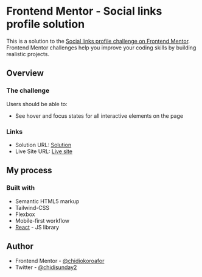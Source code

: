 # Frontend Mentor - Social links profile solution

This is a solution to the [Social links profile challenge on Frontend Mentor](https://www.frontendmentor.io/challenges/social-links-profile-UG32l9m6dQ). Frontend Mentor challenges help you improve your coding skills by building realistic projects. 

## Overview

### The challenge

Users should be able to:

- See hover and focus states for all interactive elements on the page

### Links

- Solution URL: [Solution](https://www.frontendmentor.io/solutions/social-links-profile-using-react-and-tailwind-css-yPxPz12u9X)
- Live Site URL: [Live site](https://social-links-profile-nu-nine.vercel.app/)

## My process

### Built with

- Semantic HTML5 markup
- Tailwind-CSS
- Flexbox
- Mobile-first workflow
- [React](https://reactjs.org/) - JS library

## Author

<!-- - Website - [Add your name here](https://www.your-site.com) -->
- Frontend Mentor - [@chidiokoroafor](https://www.frontendmentor.io/profile/chidiokoroafor)
- Twitter - [@chidisunday2](https://x.com/chidisunday2)